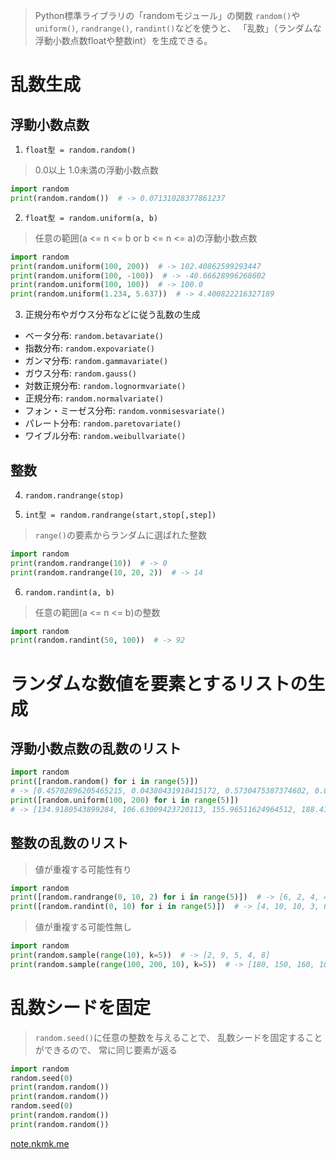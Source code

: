 > Python標準ライブラリの「randomモジュール」の関数
  `random()`や`uniform()`, `randrange()`, `randint()`などを使うと、
  「乱数」（ランダムな浮動小数点数floatや整数int）を生成できる。

# 乱数生成

## 浮動小数点数

1. `float型 = random.random()`

> 0.0以上 1.0未満の浮動小数点数

```python
import random
print(random.random())  # -> 0.07131028377861237
```

2. `float型 = random.uniform(a, b)`

> 任意の範囲(a <= n <= b or b <= n <= a)の浮動小数点数

```python
import random
print(random.uniform(100, 200))  # -> 102.40862599293447
print(random.uniform(100, -100))  # -> -40.66628996268602
print(random.uniform(100, 100))  # -> 100.0
print(random.uniform(1.234, 5.637))  # -> 4.400822216327189
```

3. 正規分布やガウス分布などに従う乱数の生成

* ベータ分布:           `random.betavariate()`
* 指数分布:             `random.expovariate()`
* ガンマ分布:           `random.gammavariate()`
* ガウス分布:           `random.gauss()`
* 対数正規分布:         `random.lognormvariate()`
* 正規分布:             `random.normalvariate()`
* フォン・ミーゼス分布: `random.vonmisesvariate()`
* パレート分布:         `random.paretovariate()`
* ワイブル分布:         `random.weibullvariate()`

## 整数

4. `random.randrange(stop)`

5. `int型 = random.randrange(start,stop[,step])`

> `range()`の要素からランダムに選ばれた整数

```python
import random
print(random.randrange(10))  # -> 0
print(random.randrange(10, 20, 2))  # -> 14
```

6. `random.randint(a, b)`

> 任意の範囲(a <= n <= b)の整数

```python
import random
print(random.randint(50, 100))  # -> 92
```

# ランダムな数値を要素とするリストの生成

## 浮動小数点数の乱数のリスト

```python
import random
print([random.random() for i in range(5)])
# -> [0.45702896205465215, 0.04380431910415172, 0.5730475387374602, 0.8649297155556758, 0.8380178436684779]
print([random.uniform(100, 200) for i in range(5)])
# -> [134.9180543899284, 106.63009423720113, 155.96511624964512, 188.4169960868846, 153.65572289072668] 
```

## 整数の乱数のリスト

> 値が重複する可能性有り

```python
import random
print([random.randrange(0, 10, 2) for i in range(5)])  # -> [6, 2, 4, 4, 4]
print([random.randint(0, 10) for i in range(5)])  # -> [4, 10, 10, 3, 6]
```

> 値が重複する可能性無し

```python
import random
print(random.sample(range(10), k=5))  # -> [2, 9, 5, 4, 8]
print(random.sample(range(100, 200, 10), k=5))  # -> [180, 150, 160, 100, 170]
```

# 乱数シードを固定

> `random.seed()`に任意の整数を与えることで、
  乱数シードを固定することができるので、
  常に同じ要素が返る

```python
import random
random.seed(0)
print(random.random())
print(random.random())
random.seed(0)
print(random.random())
print(random.random())
```

[note.nkmk.me](https://note.nkmk.me/python-random-randrange-randint/)
